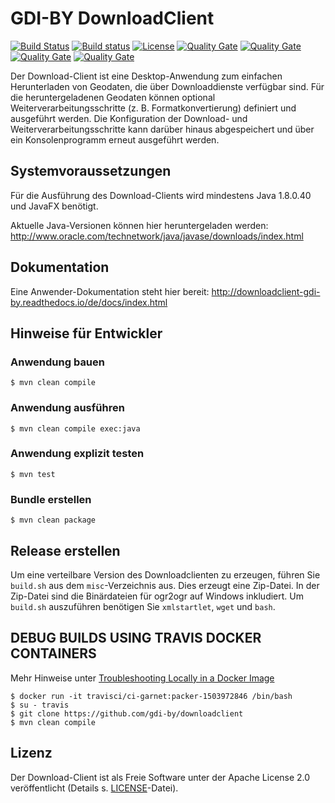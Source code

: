 # GDI-BY DownloadClient 
[![Build Status](https://travis-ci.org/Intevation/downloadclient.svg?branch=master)][travis]
[![Build status](https://ci.appveyor.com/api/projects/status/enidrbgie64k7ypg?svg=true)][appveyor]
[![License](https://img.shields.io/badge/License-Apache%202.0-blue.svg)][license]
[![Quality Gate](https://sonarcloud.io/api/badges/gate?key=de.bayern.gdi%3Adownloadclient)][sonarcube]
[![Quality Gate](https://sonarcloud.io/api/badges/measure?key=de.bayern.gdi%3Adownloadclient&metric=lines)][sonarcube]
[![Quality Gate](https://sonarcloud.io/api/badges/measure?key=de.bayern.gdi%3Adownloadclient&metric=bugs)][sonarcube]
[![Quality Gate](https://sonarcloud.io/api/badges/measure?key=de.bayern.gdi%3Adownloadclient&metric=vulnerabilities)][sonarcube]

[travis]:   https://travis-ci.org/Intevation/downloadclient
[appveyor]: https://ci.appveyor.com/project/intevation/downloadclient
[license]:  https://tldrlegal.com/license/apache-license-2.0-(apache-2.0)
[sonarcube]: https://sonarcloud.io/dashboard?id=de.bayern.gdi%3Adownloadclient


Der Download-Client ist eine Desktop-Anwendung zum einfachen Herunterladen von Geodaten, die über Downloaddienste verfügbar sind. Für die heruntergeladenen Geodaten können optional Weiterverarbeitungsschritte (z. B. Formatkonvertierung) definiert und ausgeführt werden. Die Konfiguration der Download- und Weiterverarbeitungsschritte kann darüber hinaus abgespeichert und über ein Konsolenprogramm erneut ausgeführt werden.

## Systemvoraussetzungen

Für die Ausführung des Download-Clients wird mindestens Java 1.8.0.40 und JavaFX benötigt.

Aktuelle Java-Versionen können hier heruntergeladen werden: http://www.oracle.com/technetwork/java/javase/downloads/index.html


## Dokumentation

Eine Anwender-Dokumentation steht hier bereit: http://downloadclient-gdi-by.readthedocs.io/de/docs/index.html


## Hinweise für Entwickler

### Anwendung bauen 

    $ mvn clean compile

### Anwendung ausführen

    $ mvn clean compile exec:java

### Anwendung explizit testen

    $ mvn test

### Bundle erstellen

    $ mvn clean package

## Release erstellen
Um eine verteilbare Version des Downloadclienten zu erzeugen, führen Sie
`build.sh` aus dem `misc`-Verzeichnis aus.
Dies erzeugt eine Zip-Datei. In der Zip-Datei sind die Binärdateien
für ogr2ogr auf Windows inkludiert.
Um `build.sh` auszuführen benötigen Sie `xmlstartlet`, `wget` und `bash`.

## DEBUG BUILDS USING TRAVIS DOCKER CONTAINERS

Mehr Hinweise unter [Troubleshooting Locally in a Docker Image](https://docs.travis-ci.com/user/common-build-problems/#Troubleshooting-Locally-in-a-Docker-Image)

```
$ docker run -it travisci/ci-garnet:packer-1503972846 /bin/bash
$ su - travis
$ git clone https://github.com/gdi-by/downloadclient
$ mvn clean compile
```

## Lizenz

Der Download-Client ist als Freie Software unter der Apache License 2.0 veröffentlicht (Details s. [LICENSE](LICENSE)-Datei).
